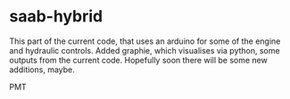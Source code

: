 saab-hybrid
===========

This part of the current code, that uses an arduino for some of the engine and hydraulic controls.
Added graphie, which visualises via python, some outputs from the current code.
Hopefully soon there will be some new additions, maybe.

PMT

